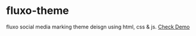 # fluxo-theme
fluxo social media marking theme deisgn using html, css & js. [Check Demo](https://noumanqamar450.github.io/fluxo-theme/)
